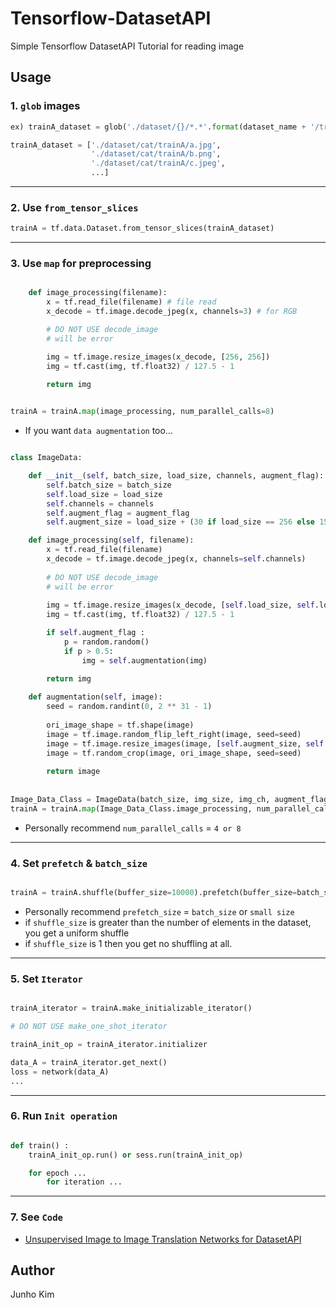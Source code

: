# Tensorflow-DatasetAPI
Simple Tensorflow DatasetAPI Tutorial for reading image

## Usage

### 1. `glob` images

```python
ex) trainA_dataset = glob('./dataset/{}/*.*'.format(dataset_name + '/trainA'))

trainA_dataset = ['./dataset/cat/trainA/a.jpg', 
                  './dataset/cat/trainA/b.png', 
                  './dataset/cat/trainA/c.jpeg', 
                  ...]
```

***

### 2. Use `from_tensor_slices`
```python
trainA = tf.data.Dataset.from_tensor_slices(trainA_dataset)
```

***

### 3. Use `map` for preprocessing
```python

    def image_processing(filename):
        x = tf.read_file(filename) # file read 
        x_decode = tf.image.decode_jpeg(x, channels=3) # for RGB

        # DO NOT USE decode_image
        # will be error

        img = tf.image.resize_images(x_decode, [256, 256])
        img = tf.cast(img, tf.float32) / 127.5 - 1

        return img
        

trainA = trainA.map(image_processing, num_parallel_calls=8)
```

* If you want `data augmentation` too...
```python

class ImageData:

    def __init__(self, batch_size, load_size, channels, augment_flag):
        self.batch_size = batch_size
        self.load_size = load_size
        self.channels = channels
        self.augment_flag = augment_flag
        self.augment_size = load_size + (30 if load_size == 256 else 15)

    def image_processing(self, filename):
        x = tf.read_file(filename)
        x_decode = tf.image.decode_jpeg(x, channels=self.channels)
        
        # DO NOT USE decode_image
        # will be error
        
        img = tf.image.resize_images(x_decode, [self.load_size, self.load_size])
        img = tf.cast(img, tf.float32) / 127.5 - 1

        if self.augment_flag :
            p = random.random()
            if p > 0.5:
                img = self.augmentation(img)

        return img
        
    def augmentation(self, image):
        seed = random.randint(0, 2 ** 31 - 1)
    
        ori_image_shape = tf.shape(image)
        image = tf.image.random_flip_left_right(image, seed=seed)
        image = tf.image.resize_images(image, [self.augment_size, self.augment_size])
        image = tf.random_crop(image, ori_image_shape, seed=seed)
    
        return image
    
    
Image_Data_Class = ImageData(batch_size, img_size, img_ch, augment_flag)
trainA = trainA.map(Image_Data_Class.image_processing, num_parallel_calls=8)

```

* Personally recommend `num_parallel_calls` = `4 or 8`

***

### 4. Set `prefetch` & `batch_size`
```python

trainA = trainA.shuffle(buffer_size=10000).prefetch(buffer_size=batch_size).batch(batch_size).repeat()

```

* Personally recommend `prefetch_size` = `batch_size` or `small size`
* if `shuffle_size` is greater than the number of elements in the dataset, you get a uniform shuffle
* if `shuffle_size` is  1 then you get no shuffling at all.

***

### 5. Set `Iterator`
```python

trainA_iterator = trainA.make_initializable_iterator()

# DO NOT USE make_one_shot_iterator

trainA_init_op = trainA_iterator.initializer

data_A = trainA_iterator.get_next()
loss = network(data_A)
...

```

***

### 6. Run `Init operation`
```python

def train() :
    trainA_init_op.run() or sess.run(trainA_init_op)

    for epoch ...
        for iteration ...

```

***

### 7. See `Code`
* [Unsupervised Image to Image Translation Networks for DatasetAPI](https://github.com/taki0112/UNIT-Tensorflow)


## Author
Junho Kim
